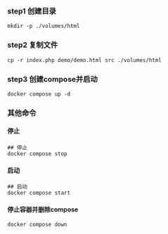 ### step1 创建目录
```shell
mkdir -p ./volumes/html
```

### step2 复制文件

```shell
cp -r index.php demo/demo.html src ./volumes/html
```

### step3 创建compose并启动

```shell
docker compose up -d
```

### 其他命令
#### 停止

```shell
## 停止
docker compose stop
```

#### 启动

```shell
## 启动
docker compose start
```

#### 停止容器并删除compose

```shell
docker compose down
```